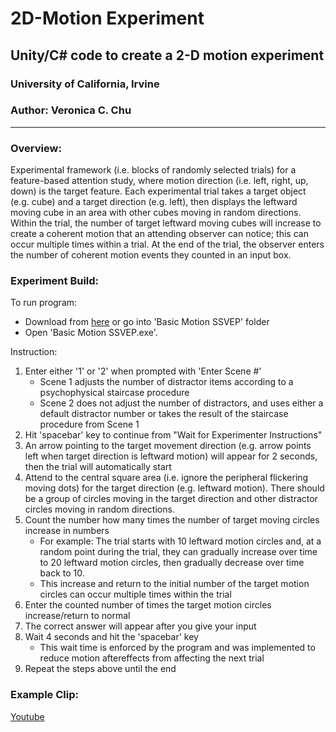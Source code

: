 # 2D-Motion Experiment
## Unity/C# code to create a 2-D motion experiment
### University of California, Irvine

### Author: Veronica C. Chu

----

### Overview:
Experimental framework (i.e. blocks of randomly selected trials) for a feature-based attention study, where motion direction (i.e. left, right, up, down) is the target feature. Each experimental trial takes a target object (e.g. cube) and a target direction (e.g. left), then displays the leftward moving cube in an area with other cubes moving in random directions. Within the trial, the number of target leftward moving cubes will increase to create a coherent motion that an attending observer can notice; this can occur multiple times within a trial. At the end of the trial, the observer enters the number of coherent motion events they counted in an input box.

### Experiment Build:
To run program: 
- Download from [here](https://drive.google.com/file/d/1oBFmVlUJXW6VR4W1csCfLkVDCUfaZy-r/view?usp=sharing) or go into 'Basic Motion SSVEP' folder
- Open 'Basic Motion SSVEP.exe'.

Instruction:
1. Enter either '1' or '2' when prompted with 'Enter Scene #' 
    - Scene 1 adjusts the number of distractor items according to a psychophysical staircase procedure
    - Scene 2 does not adjust the number of distractors, and uses either a default distractor number or takes the result of the staircase procedure from Scene 1
2. Hit 'spacebar' key to continue from "Wait for Experimenter Instructions"
3. An arrow pointing to the target movement direction (e.g. arrow points left when target direction is leftward motion) will appear for 2 seconds, then the trial will automatically start
4. Attend to the central square area (i.e. ignore the peripheral flickering moving dots) for the target direction (e.g. leftward motion). There should be a group of circles moving in the target direction and other distractor circles moving in random directions.
5. Count the number how many times the number of target moving circles increase in numbers 
    - For example: The trial starts with 10 leftward motion circles and, at a random point during the trial, they can gradually increase over time to 20 leftward motion circles, then gradually decrease over time back to 10.
    - This increase and return to the initial number of the target motion circles can occur multiple times within the trial
6. Enter the counted number of times the target motion circles increase/return to normal
7. The correct answer will appear after you give your input
8. Wait 4 seconds and hit the 'spacebar' key 
    - This wait time is enforced by the program and was implemented to reduce motion aftereffects from affecting the next trial
9. Repeat the steps above until the end

### Example Clip:
[Youtube](https://youtu.be/xP9STqo3fuI)
